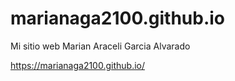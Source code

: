 # marianaga2100.github.io
Mi sitio web Marian Araceli Garcia Alvarado

 https://marianaga2100.github.io/
